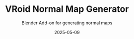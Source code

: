 ---
title: VRoid Normal Map Generator
subtitle: Blender Add-on for generating normal maps
date: 2025-05-09
time: 20:10
thumbnail: images/vrm_normals_thumb.png
itch_link: https://meringue-rouge.itch.io/vroid-vrm-normal-map-generator
github_link: https://github.com/Meringue-Rouge/VRM-Normal-Map-Generator
content: |
  - **An addon for any VRoid VRM model that can generate and correctly assign normal maps onto the skin, cloth and hair. Useful in RPG Developer Bakin and other VRM software.**
  - VRoid VRMモデル用のアドオンで、ノーマルマップを生成し、スキン、クロス、ヘアに正しく割り当てることができます。 RPG Developer Bakinやその他のVRMソフトウェアに便利です。
---